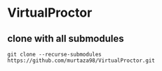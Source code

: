 # VirtualProctor 

## clone with all submodules
`git clone --recurse-submodules https://github.com/murtaza98/VirtualProctor.git`
